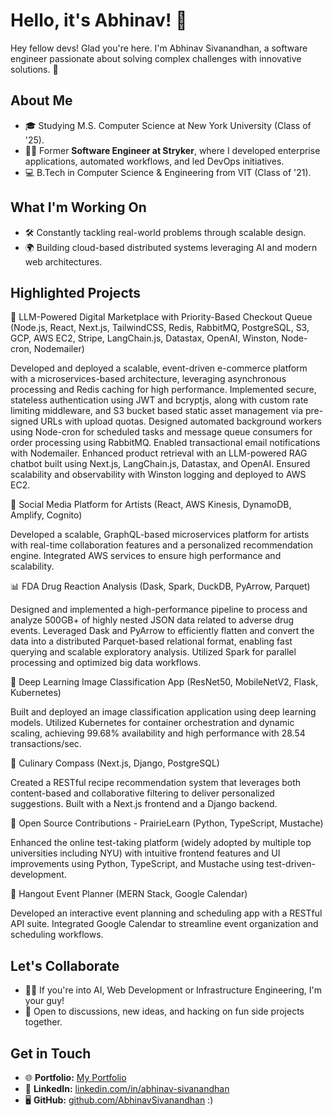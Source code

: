 # Hello, it's Abhinav! 👋

Hey fellow devs! Glad you're here. I'm Abhinav Sivanandhan, a software engineer passionate about solving complex challenges with innovative solutions. 🚀

## About Me

- 🎓 Studying M.S. Computer Science at New York University (Class of '25).
- 🧑‍💻 Former **Software Engineer at Stryker**, where I developed enterprise applications, automated workflows, and led DevOps initiatives.
- 💻 B.Tech in Computer Science & Engineering from VIT (Class of '21).

## What I'm Working On

- 🛠️ Constantly tackling real-world problems through scalable design.
- 🌍 Building cloud-based distributed systems leveraging AI and modern web architectures.

## Highlighted Projects

🛒 LLM-Powered Digital Marketplace with Priority-Based Checkout Queue
(Node.js, React, Next.js, TailwindCSS, Redis, RabbitMQ, PostgreSQL, S3, GCP, AWS EC2, Stripe, LangChain.js, Datastax, OpenAI, Winston, Node-cron, Nodemailer)

Developed and deployed a scalable, event-driven e-commerce platform with a microservices-based architecture, leveraging asynchronous processing and Redis caching for high performance. Implemented secure, stateless authentication using JWT and bcryptjs, along with custom rate limiting middleware, and S3 bucket based static asset management via pre-signed URLs with upload quotas. Designed automated background workers using Node-cron for scheduled tasks and message queue consumers for order processing using RabbitMQ. Enabled transactional email notifications with Nodemailer. Enhanced product retrieval with an LLM-powered RAG chatbot built using Next.js, LangChain.js, Datastax, and OpenAI. Ensured scalability and observability with Winston logging and deployed to AWS EC2.

🎨 Social Media Platform for Artists
(React, AWS Kinesis, DynamoDB, Amplify, Cognito)

Developed a scalable, GraphQL-based microservices platform for artists with real-time collaboration features and a personalized recommendation engine. Integrated AWS services to ensure high performance and scalability. 

📊 FDA Drug Reaction Analysis
(Dask, Spark, DuckDB, PyArrow, Parquet)

Designed and implemented a high-performance pipeline to process and analyze 500GB+ of highly nested JSON data related to adverse drug events. Leveraged Dask and PyArrow to efficiently flatten and convert the data into a distributed Parquet-based relational format, enabling fast querying and scalable exploratory analysis. Utilized Spark for parallel processing and optimized big data workflows.

📸 Deep Learning Image Classification App
(ResNet50, MobileNetV2, Flask, Kubernetes)

Built and deployed an image classification application using deep learning models. Utilized Kubernetes for container orchestration and dynamic scaling, achieving 99.68% availability and high performance with 28.54 transactions/sec. 

🍕 Culinary Compass
(Next.js, Django, PostgreSQL)

Created a RESTful recipe recommendation system that leverages both content-based and collaborative filtering to deliver personalized suggestions. Built with a Next.js frontend and a Django backend. 

🌱 Open Source Contributions - PrairieLearn
(Python, TypeScript, Mustache)

Enhanced the online test-taking platform (widely adopted by multiple top universities including NYU) with intuitive frontend features and UI improvements using Python, TypeScript, and Mustache using test-driven-development.

🤝 Hangout Event Planner
(MERN Stack, Google Calendar)

Developed an interactive event planning and scheduling app with a RESTful API suite. Integrated Google Calendar to streamline event organization and scheduling workflows. 

## Let's Collaborate

- 👯‍♂️ If you're into AI, Web Development or Infrastructure Engineering, I'm your guy! 
- 🤝 Open to discussions, new ideas, and hacking on fun side projects together.

## Get in Touch

- 🌐 **Portfolio:** [My Portfolio](https://shorturl.at/Aqz9k)  
- 💼 **LinkedIn:** [linkedin.com/in/abhinav-sivanandhan](https://www.linkedin.com/in/abhinav-sivanandhan/)  
- 🖥️ **GitHub:** [github.com/AbhinavSivanandhan](https://github.com/AbhinavSivanandhan) :)


